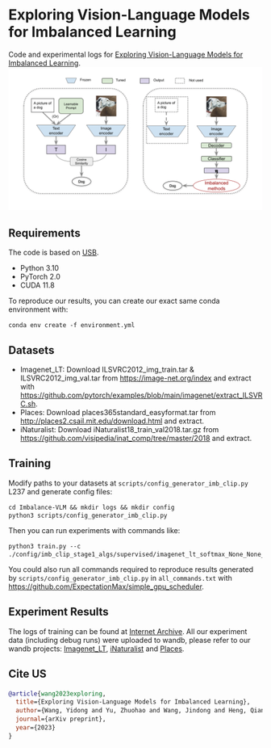 # Exploring Vision-Language Models for Imbalanced Learning
Code and experimental logs for [Exploring Vision-Language Models for Imbalanced Learning](https://arxiv.org/abs/2304.01457).
![main-figure](main-figure.png)


## Requirements

The code is based on [USB](https://github.com/microsoft/Semi-supervised-learning).

+ Python 3.10
+ PyTorch 2.0
+ CUDA 11.8

To reproduce our results, you can create our exact same conda environment with:
```shell
conda env create -f environment.yml
```

## Datasets
+ Imagenet_LT: Download ILSVRC2012_img_train.tar & ILSVRC2012_img_val.tar from https://image-net.org/index and extract with https://github.com/pytorch/examples/blob/main/imagenet/extract_ILSVRC.sh.
+ Places: Download places365standard_easyformat.tar from http://places2.csail.mit.edu/download.html and extract.
+ iNaturalist: Download iNaturalist18_train_val2018.tar.gz from https://github.com/visipedia/inat_comp/tree/master/2018 and extract.


## Training

Modify paths to your datasets at `scripts/config_generator_imb_clip.py` L237 and generate config files:
```shell
cd Imbalance-VLM && mkdir logs && mkdir config
python3 scripts/config_generator_imb_clip.py
```
Then you can run experiments with commands like:
```shell
python3 train.py --c ./config/imb_clip_stage1_algs/supervised/imagenet_lt_softmax_None_None_0.yaml
```
You could also run all commands required to reproduce results generated by `scripts/config_generator_imb_clip.py` in `all_commands.txt` with https://github.com/ExpectationMax/simple_gpu_scheduler.



## Experiment Results

The logs of training can be found at [Internet Archive](https://archive.org/details/imbalance_lvm_logs_backup).
All our experiment data (including debug runs) were uploaded to wandb, please refer to our wandb projects: [Imagenet_LT](https://wandb.ai/imbclip/imagenet_lt), [iNaturalist](https://wandb.ai/imbclip/inaturalist) and [Places](https://wandb.ai/imbclip/places).

## Cite US
```bibtex
@article{wang2023exploring,
  title={Exploring Vision-Language Models for Imbalanced Learning},
  author={Wang, Yidong and Yu, Zhuohao and Wang, Jindong and Heng, Qiang and Chen, Hao and Ye, Wei and Xie, Rui and Xie, Xing and Zhang, Shikun},
  journal={arXiv preprint},
  year={2023}
}
```

